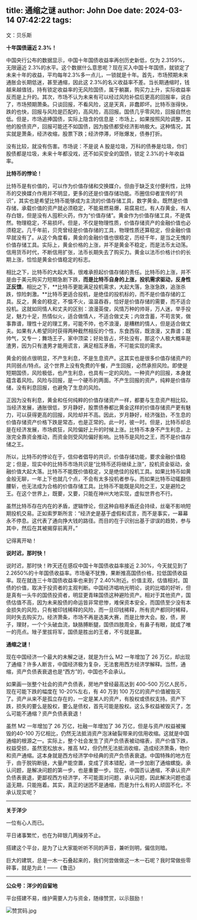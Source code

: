 title: 通缩之谜
author: John Doe
date: 2024-03-14 07:42:22
tags:
---
文：贝乐斯<!--more-->

**十年国债逼近 2.3%！**

中国央行公布的数据显示，中国十年国债收益率再创历史新低，仅为 2.3159%，无限逼近 2.3%的水平。这个数据什么意思呢？现在买入中国十年国债，就锁定了未来十年的收益，平均每年2.3%多一点儿，一锁就是十年。首先，市场预期未来通胀会长期低迷，甚至通缩，因此这 2.3%的名义收益率不差。当长期通缩时，钱越来越值钱，持有锁定收益率的无风险国债，属于躺赢，购买力上升，实际收益率反而是上升的。其次，市场不认为未来有可以经过风险补偿后更高的回报率，说白了，市场预期萧条。只谈回报，不看风险，这是天真，非蠢即坏。比特币涨得快，跌的也快，回报与风险是匹配的，高风险，高回报。国债几乎零风险，回报自然也低。但是，市场追捧国债，实际上隐含的信息是：市场上，如果按照风险调整，其他的股债资产，回报可能还不如国债，因为股债都受经济影响极大。这种情况，其实就是萧条，经济收缩，股票下跌；经济停滞，坏账爆发，债券打折。

没有比较，就没有伤害。市场说：不是说 A 股是垃圾，万科的债券是垃圾，你们股债都是垃圾，未来十年都没戏，还不如买安全的国债，锁定 2.3%的十年收益率。

**比特币的悖论！**

比特币是有价值的，可以作为价值存储和交换媒介。但由于缺乏支付便利性，比特币的交换媒介作用并不明显，更多的还是价值存储功能。币圈信仰者宣传的“共识”，其实也是希望比特币能够成为主流的价值存储工具，数字黄金。既然是价值存储，承载价值的资产就必须稳定，不能易燃易爆，易腐易烂。有人存黄金，有人存白银，但是没有人囤积火药，作为“价值存储”。黄金作为价值存储工具，不是偶然。物理稳定，不易损坏。但是，不仅是物理性质，价值存储资产的金融价值也必须稳定。几千年前，贝壳曾经是价值存储的工具，物理性质还算稳定，但金融价值早就没有了。从这个角度看，黄金的金融价值也很稳定，历经千年，是当之无愧的价值存储工具。实际上，黄金价格的上涨，并不是黄金不稳定，而是法币太动荡。信用货币时代，不断信用扩张，法币长期失去了购买力。黄金以法币价格计价的长期上涨，恰恰是黄金价值稳定的标志。

相比之下，比特币的大起大落，很难承担起价值存储的责任。比特币的上涨，并不是由于美元购买力短期急剧下跌，**而是比特币自身的上涨，投机需求驱动，反身性正反馈**。相比之下，**比特币更能满足投机需求，大起大落，急涨急跌，追涨杀跌，惊险刺激。**比特币更适合投机，是绝佳的投机标的，而不是价值存储的工具。反之，黄金的稳定，不愠不火，温温吞吞，恰好是价值存储的需要，而不适合投机。这就如同情人和丈夫的区别：浪漫英俊，风情万种的帅哥，万人迷，举手投足，魅力十足，热情似火，适合做情人，不适合做丈夫；内敛含蓄，不苟言笑，做事靠谱，理性十足的理工男，可能不帅，也不浪漫，是糟糕的情人，但是适合做丈夫。如果有人希望同时获得两种截然相反的个性，东食西宿，既浪漫，又靠谱；既帅气，又专一；舞场王子，家中顶梁；好处皆占，坏处没有，那这个人极大概率是渣男，因为只有渣男才能用谎言，满足相互矛盾，不可能实现的需求。

黄金的弱点很明显，不产生利息，不是生息资产。这其实也是很多价值存储资产的共同弱点/特点。这个世界上没有免费的午餐，产生回报，必然承担风险。即使是短期国债，风险极低，也产生利息，也具有一定的风险。一种资产的回报，本身就蕴含着风险。风险与回报，是一个硬币的两面。不产生回报的资产，纯粹是价值存储，没有利息回报，也避免了生息的风险。

正因为没有利息，黄金和任何纯粹的价值存储资产一样，都要与生息资产相比较。当经济发展，通胀很低，岁月静好，股票债券都比黄金这样的价值存储资产更有魅力，可以获得更高的回报，风险却并不高。因此，岁月静好，经济强劲，不生息的价值存储资产价格下跌是常态，也是正常的。此一时，彼一时。但是，比特币却总是在经济发展，市场疯狂，风险偏好上升的时候上涨。比特币本身不产生利息，上涨完全靠资金推动，而资金则受风险偏好影响。比特币是风险之王，而不是价值存储之王。

所以，比特币的悖论在于，信仰者倡导的共识，价值存储功能，要求金融价值稳定；但是，现实中的比特币市场共识是“比特币还将继续上涨”，投机资金驱动，金融价值大起大落。比特币不能既价值稳定，又是绝佳的投机工具。如果比特币如黄金般无聊，一年上下也就几个点，不会有太多投机者参与。而如果比特币动辄翻倍腰斩，也无法成为合格的价值存储工具。比特币不能既是风险之王，又是避险之王。在这个世界上，既要，又要，只能在神州大地实现，虚拟世界也不行。

虽然比特币存在内在的矛盾，逻辑悖论，但这种自相矛盾还会持续，丝毫不影响短期投机交易。正如索罗斯所言：“经济史是基于虚假和谎言，而不是事实，一幕幕永不停息。这代表了通向挣大钱的路径。而目的在于识别出基于谬误的趋势，参与其中，然后在其被揭穿前离开。”

记得离开呦！

**说时迟，那时快！**

说时迟，那时快！昨天还在感叹中国十年国债收益率接近 2.30%，今天就见到了2.2650%的十年国债收益率。市场毫不犹豫，果断推高国债价格，拉低国债收益率。现在就连三十年国债收益率也来到了 2.40%附近。价值主观，估值相对。国债的价值，取决于投资者的主观判断。中国经济唱响光明论，说的比唱的好听，但是真有一头牛的国债投资者，明显更青睐国债这种避险资产。相对于其他资产，国债估值不高，因为未来股债的命运皆非常悲惨，难保资本安全，而国债至少没有本金损失的风险，只有被印钱稀释的风险，而一旦印钱稀释，所有资产都同时稀释，同时失去购买力。经济萧条，市场不再是选美大赛，而是比惨大会。股，债，房子，理财，一个个头破血流，缺胳膊断腿，国债四肢周全，有鼻子有眼，就成了唯一的亮点。矬子里拔将军，国债是胜出的王者，不亏就是赢。

**通缩之谜！**

现在中国经济一个最大的未解之谜，就是为什么 M2 一年增加了 26 万亿，却出现了通缩？许多人断言，中国经济极为复杂，无法套用西方经济学解释。当然，通缩，资产负债表衰退也是“西方”的，中国也不会承认。

如果画一张整个社会的资产负债表，房地产曾经最高达到 400-500 万亿人民币，现在可能下跌的幅度在 10-20%左右，有 40 万到 100 万亿的资产价值被毁灭了。资产从来不是孤立存在的，一定是某人的资产，有股权或债权支持。资产下跌，损失的要么是股权，要么是债权，首先可能是股权。这么多权益被毁灭了，怎么可能不通缩？资产负债表衰退！

虽然 M2 一年增加了 26 万亿，社融一年增加了 36 万亿，但是与资产/权益被摧毁的40-100 万亿相比，仍然无法抵消资产泡沫破裂带来的信用收缩。这就是中国通缩的根源之一。实际上，整个社会发生了资产负债表被动缩表，资产价值下跌，权益受损，虽然宽松放水，推高 M2，但仍然无法抵消收缩，造成经济萧条，物价和资产通缩。这本身就是西方经济学中经典的资产负债表衰退。中国特殊的地方在于，由于脱钩断链，大量产能空置，变成了资本错配，进一步加剧了通缩螺旋。承认问题，是解决问题的第一步，也是重要一步。现在，中国否认通缩，不承认资产负债表衰退，更鄙视西方经济学，不可能面对问题，承认问题，因此解决问题也遥遥无期，只能拖着。其实，真正的谜团不是通缩，而是为什么有的人顽固不化，不承认现实呢？
- - -
**关于洋少**

一位有心人而已。

平日诸事繁忙，也在为碎银几两操劳不止。

搭建这个平台，是为了让大家能听听不同的声音，兼听则明，偏信则暗。

巨大的建筑，总是一木一石叠起来的，我们何尝做做这一木一石呢？我时常做些零碎事，就是为此！——《鲁迅》

---

**公众号：洋少的自留地** 

平台搭建不易，维护需要人力与资金，随缘赞赏，以示鼓励！

![赞赏码.jpg](/images/shang.jpg)